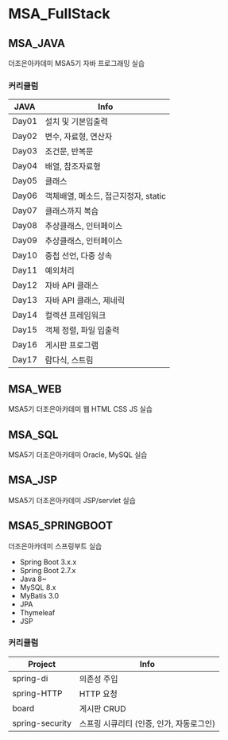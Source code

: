 # MSA_FullStack

## MSA_JAVA
더조은아카데미 MSA5기 자바 프로그래밍 실습

### 커리큘럼

| JAVA | Info |
| ------ | ------ |
| Day01 | 설치 및 기본입출력 |
| Day02 | 변수, 자료형, 연산자 |
| Day03 | 조건문, 반복문 |
| Day04 | 배열, 참조자료형 |
| Day05 | 클래스 |
| Day06 | 객체배열, 메소드, 접근지정자, static |
| Day07 | 클래스까지 복습 |
| Day08 | 추상클래스, 인터페이스 |
| Day09 | 추상클래스, 인터페이스 |
| Day10 | 중첩 선언, 다중 상속 |
| Day11 | 예외처리 |
| Day12 | 자바 API 클래스 |
| Day13 | 자바 API 클래스, 제네릭 |
| Day14 | 컬렉션 프레임워크 |
| Day15 | 객체 정렬, 파일 입출력 |
| Day16 | 게시판 프로그램 |
| Day17 | 람다식, 스트림 |

## MSA_WEB
MSA5기 더조은아카데미 웹 HTML CSS JS 실습

## MSA_SQL
MSA5기 더조은아카데미 Oracle, MySQL 실습

## MSA_JSP
MSA5기 더조은아카데미 JSP/servlet 실습

## MSA5_SPRINGBOOT
더조은아카데미 스프링부트 실습

- Spring Boot 3.x.x
- Spring Boot 2.7.x
- Java 8~
- MySQL 8.x
- MyBatis 3.0
- JPA
- Thymeleaf
- JSP

### 커리큘럼

| Project | Info |
| ------ | ------ |
| spring-di | 의존성 주입 |
| spring-HTTP | HTTP 요청 |
| board | 게시판 CRUD |
| spring-security | 스프링 시큐리티 (인증, 인가, 자동로그인) |
